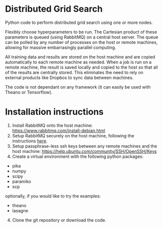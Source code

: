 # Distributed Grid Search

Python code to perform distributed grid search using one or more nodes.

Flexibly choose hyperparameters to be run. 
The Cartesian product of these parameters is queued (using RabbitMQ) on a central host server. 
The queue can be polled by any number of processes on the host or remote machines, allowing for massive embarrasingly parallel computing. 

All training data and results are stored on the host machine and are copied automatically to each remote machine as needed. When a job is run on a remote machine, the result is saved locally and copied to the host so that all of the results are centrally stored. This eliminates the need to rely on external products like Dropbox to sync data between machines. 

The code is not dependant on any framework (it can easily be used with Theano or Tensorflow). 

# Installation instructions
1. Install RabbitMQ onto the host machine: https://www.rabbitmq.com/install-debian.html
2. Setup RabbitMQ securely on the host machine, following the instructions [here](./RabbitMQ_secure_setup.md).
3. Setup passphrase-less ssh keys between any remote machines and the host machine: https://help.ubuntu.com/community/SSH/OpenSSH/Keys
3. Create a virtual environment with the following python packages: 
  - pika
  - numpy
  - scipy
  - paramiko
  - scp
  
optionally, if you would like to try the examples: 
  - theano
  - lasagne
4. Clone the git repository or download the code. 
